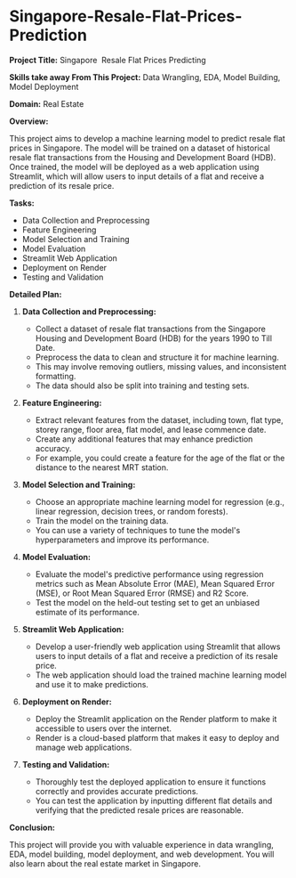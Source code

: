 # Singapore-Resale-Flat-Prices-Prediction

**Project Title:** Singapore  Resale Flat Prices Predicting

**Skills take away From This Project:** Data Wrangling, EDA, Model Building, Model Deployment

**Domain:** Real Estate

**Overview:**

This project aims to develop a machine learning model to predict resale flat prices in Singapore. The model will be trained on a dataset of historical resale flat transactions from the Housing and Development Board (HDB). Once trained, the model will be deployed as a web application using Streamlit, which will allow users to input details of a flat and receive a prediction of its resale price.

**Tasks:**

* Data Collection and Preprocessing
* Feature Engineering
* Model Selection and Training
* Model Evaluation
* Streamlit Web Application
* Deployment on Render
* Testing and Validation

**Detailed Plan:**

1. **Data Collection and Preprocessing:**

    * Collect a dataset of resale flat transactions from the Singapore Housing and Development Board (HDB) for the years 1990 to Till Date.
    * Preprocess the data to clean and structure it for machine learning.
    * This may involve removing outliers, missing values, and inconsistent formatting.
    * The data should also be split into training and testing sets.

2. **Feature Engineering:**

    * Extract relevant features from the dataset, including town, flat type, storey range, floor area, flat model, and lease commence date.
    * Create any additional features that may enhance prediction accuracy.
    * For example, you could create a feature for the age of the flat or the distance to the nearest MRT station.

3. **Model Selection and Training:**

    * Choose an appropriate machine learning model for regression (e.g., linear regression, decision trees, or random forests).
    * Train the model on the training data.
    * You can use a variety of techniques to tune the model's hyperparameters and improve its performance.

4. **Model Evaluation:**

    * Evaluate the model's predictive performance using regression metrics such as Mean Absolute Error (MAE), Mean Squared Error (MSE), or Root Mean Squared Error (RMSE) and R2 Score.
    * Test the model on the held-out testing set to get an unbiased estimate of its performance.

5. **Streamlit Web Application:**

    * Develop a user-friendly web application using Streamlit that allows users to input details of a flat and receive a prediction of its resale price.
    * The web application should load the trained machine learning model and use it to make predictions.

6. **Deployment on Render:**

    * Deploy the Streamlit application on the Render platform to make it accessible to users over the internet.
    * Render is a cloud-based platform that makes it easy to deploy and manage web applications.

7. **Testing and Validation:**

    * Thoroughly test the deployed application to ensure it functions correctly and provides accurate predictions.
    * You can test the application by inputting different flat details and verifying that the predicted resale prices are reasonable.

**Conclusion:**

This project will provide you with valuable experience in data wrangling, EDA, model building, model deployment, and web development. You will also learn about the real estate market in Singapore.